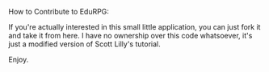 How to Contribute to EduRPG:

If you're actually interested in this small little application, you can just fork it and take it from here.
I have no ownership over this code whatsoever, it's just a modified version of Scott Lilly's tutorial.

Enjoy.
